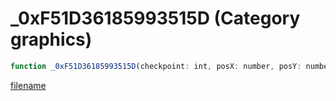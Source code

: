 # _0xF51D36185993515D (Category graphics)

```js
function _0xF51D36185993515D(checkpoint: int, posX: number, posY: number, posZ: number, unkX: number, unkY: number, unkZ: number): void
```

[filename](_0xF51D36185993515D_m.md ':include')